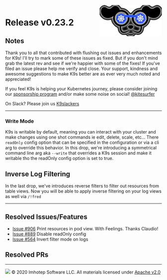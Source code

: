 <img src="https://raw.githubusercontent.com/derailed/k9s/master/assets/k9s_small.png" align="right" width="200" height="auto"/>

# Release v0.23.2

## Notes

Thank you to all that contributed with flushing out issues and enhancements for K9s! I'll try to mark some of these issues as fixed. But if you don't mind grab the latest rev and see if we're happier with some of the fixes! If you've filed an issue please help me verify and close. Your support, kindness and awesome suggestions to make K9s better are as ever very much noted and appreciated!

If you feel K9s is helping your Kubernetes journey, please consider joining our [sponsorship program](https://github.com/sponsors/derailed) and/or make some noise on social! [@kitesurfer](https://twitter.com/kitesurfer)

On Slack? Please join us [K9slackers](https://join.slack.com/t/k9sers/shared_invite/enQtOTA5MDEyNzI5MTU0LWQ1ZGI3MzliYzZhZWEyNzYxYzA3NjE0YTk1YmFmNzViZjIyNzhkZGI0MmJjYzhlNjdlMGJhYzE2ZGU1NjkyNTM)

---

### Write Mode

K9s is writable by default, meaning you can interact with your cluster and make changes using one shot commands ie edit, delete, scale, etc... There `readOnly` config option that can be specified in the configuration or via a cli arg to override this behavior. In this drop, we're introducing a symmetrical command line arg aka `--write` that overrides a K9s session and make it writable tho the readOnly config option is set to true.

## Inverse Log Filtering

In the last drop, we've introduces reverse filters to filter out resources from table views. Now you will be able to apply inverse filtering on your log views as well via `/!fred`

---

## Resolved Issues/Features

* [Issue #906](https://github.com/derailed/k9s/issues/906) Print resources in pod view. With Feelings. Thanks Claudio!
* [Issue #889](https://github.com/derailed/k9s/issues/889) Disable readOnly config
* [Issue #564](https://github.com/derailed/k9s/issues/564) Invert filter mode on logs

## Resolved PRs

---

<img src="https://raw.githubusercontent.com/derailed/k9s/master/assets/imhotep_logo.png" width="32" height="auto"/> © 2020 Imhotep Software LLC. All materials licensed under [Apache v2.0](http://www.apache.org/licenses/LICENSE-2.0)
